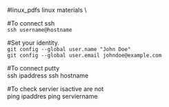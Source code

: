 #linux_pdfs
linux materials \

#To connect ssh\
`ssh username@hostname`

#Set your identity.\
`git config --global user.name "John Doe"`\
`git config --global user.email johndoe@example.com`

#To connect putty \
ssh ipaddress
ssh hostname

#To check servier isactive are not\
ping ipaddres
ping serviername

